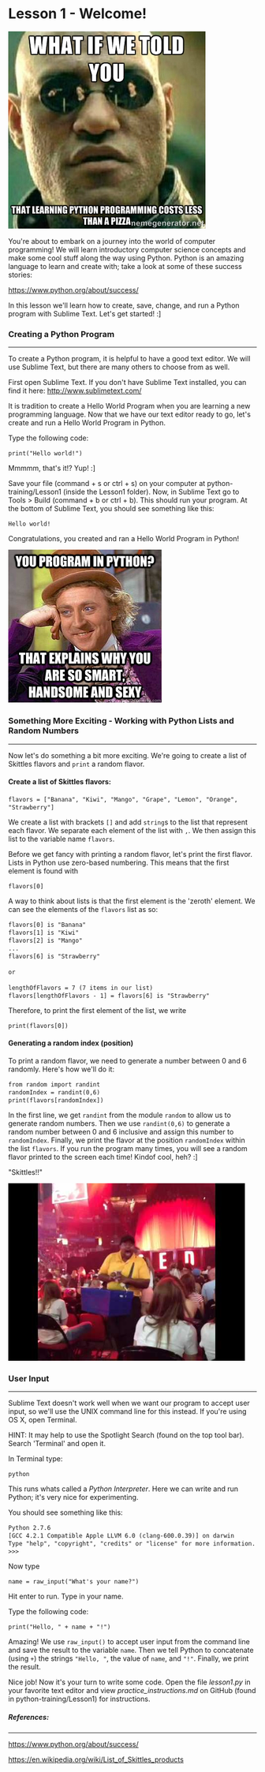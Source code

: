 Lesson 1 - Welcome!
===================

![](images/learning_python.jpg)

You're about to embark on a journey into the world of computer programming! We will learn introductory computer science concepts and make some cool stuff along the way using Python. Python is an amazing language to learn and create with; take a look at some of these success stories:

https://www.python.org/about/success/

In this lesson we'll learn how to create, save, change, and run a Python program with Sublime Text. Let's get started! :]

### Creating a Python Program
-----------------------------

To create a Python program, it is helpful to have a good text editor. We will use Sublime Text, but there are many others to choose from as well.

First open Sublime Text. If you don't have Sublime Text installed, you can find it here:
http://www.sublimetext.com/

It is tradition to create a Hello World Program when you are learning a new programming language. Now that we have our text editor ready to go, let's create and run a Hello World Program in Python.

Type the following code:

```
print("Hello world!")
```

Mmmmm, that's it!? Yup! :]

Save your file (command + s or ctrl + s) on your computer at python-training/Lesson1 (inside the Lesson1 folder). Now, in Sublime Text go to Tools > Build (command + b or ctrl + b). This should run your program. At the bottom of Sublime Text, you should see something like this:

```
Hello world!
```

Congratulations, you created and ran a Hello World Program in Python!

![](images/program_python.jpg)

### Something More Exciting - Working with Python Lists and Random Numbers
--------------------------------------------------------------------------

Now let's do something a bit more exciting. We're going to create a list of Skittles flavors and `print` a random flavor.
#### Create a list of Skittles flavors:

```
flavors = ["Banana", "Kiwi", "Mango", "Grape", "Lemon", "Orange", "Strawberry"]
```

We create a list with brackets `[]` and add `string`s to the list that represent each flavor. We separate each element of the list with `,`. We then assign this list to the variable name `flavors`.

Before we get fancy with printing a random flavor, let's print the first flavor. Lists in Python use zero-based numbering. This means that the first element is found with

```
flavors[0]
```

A way to think about lists is that the first element is the 'zeroth' element. We can see the elements of the `flavors` list as so:

```
flavors[0] is "Banana"
flavors[1] is "Kiwi"
flavors[2] is "Mango"
...
flavors[6] is "Strawberry"

or

lengthOfFlavors = 7 (7 items in our list)
flavors[lengthOfFlavors - 1] = flavors[6] is "Strawberry"
```

Therefore, to print the first element of the list, we write
```
print(flavors[0])
```

#### Generating a random index (position)

To print a random flavor, we need to generate a number between 0 and 6 randomly. Here's how we'll do it:

```
from random import randint
randomIndex = randint(0,6)
print(flavors[randomIndex])
```

In the first line, we get `randint` from the module `random` to allow us to generate random numbers. Then we use `randint(0,6)` to generate a random number between 0 and 6 inclusive and assign this number to `randomIndex`. Finally, we print the flavor at the position `randomIndex` within the list `flavors`. If you run the program many times, you will see a random flavor printed to the screen each time! Kindof cool, heh? :]

"Skittles!!"

![](images/skittles_guy.jpg)

### User Input
-----------------------------

Sublime Text doesn't work well when we want our program to accept user input, so we'll use the UNIX command line for this instead. If you're using OS X, open Terminal.

HINT: It may help to use the Spotlight Search (found on the top tool bar). Search 'Terminal' and open it.

In Terminal type:

```
python
```

This runs whats called a *Python Interpreter*. Here we can write and run Python; it's very nice for experimenting.

You should see something like this:
```
Python 2.7.6
[GCC 4.2.1 Compatible Apple LLVM 6.0 (clang-600.0.39)] on darwin
Type "help", "copyright", "credits" or "license" for more information.
>>>
```

Now type
```
name = raw_input("What's your name?")
```

Hit enter to run. Type in your name.

Type the following code:
```
print("Hello, " + name + "!")
```

Amazing! We use `raw_input()` to accept user input from the command line and save the result to the variable `name`. Then we tell Python to concatenate (using `+`) the strings `"Hello, "`, the value of `name`, and `"!"`. Finally, we print the result. 

Nice job! Now it's your turn to write some code. Open the file *lesson1.py* in your favorite text editor and view *practice_instructions.md* on GitHub (found in python-training/Lesson1) for instructions.

##### References:
----------

https://www.python.org/about/success/

https://en.wikipedia.org/wiki/List_of_Skittles_products
